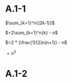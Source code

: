 # A.1-1

$\sum_{k=1}^n{(2k-1)}$

$=2\sum_{k=1}^n{k} - n$

$=2 * {\frac{1}{2}n(n+1)} - n$

$=n^2$

# A.1-2

